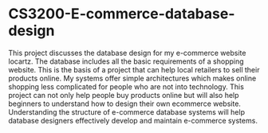 # CS3200-E-commerce-database-design
This project discusses the database design for my e-commerce website locartz. The database includes all the basic requirements of a shopping website. This is the basis of a project that can help local retailers to sell their products online. My systems offer simple architectures which makes online shopping less complicated for people who are not into technology. This project can not only help people buy products online but will also help beginners to understand how to design their own ecommerce website. Understanding the structure of e-commerce database systems will help database designers effectively develop and maintain e-commerce systems.
